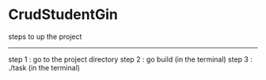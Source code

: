 # CrudStudentGin
steps to up the project
************************
step 1 : go to the project directory
step 2 : go build (in the terminal)
step 3 : ./task (in the terminal)

